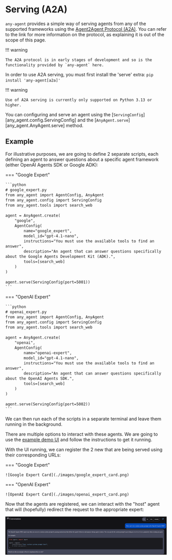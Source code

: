 # Serving (A2A)

`any-agent` provides a simple way of serving agents from any of the supported frameworks using the
[Agent2Agent Protocol (A2A)](https://google.github.io/A2A/). You can refer to the link for more information on
the protocol, as explaining it is out of the scope of this page.

!!! warning

    The A2A protocol is in early stages of development and so is the functionality provided by `any-agent` here.

In order to use A2A serving, you must first install the 'serve' extra: `pip install 'any-agent[a2a]'`

!!! warning

    Use of A2A serving is currently only supported on Python 3.13 or higher.

You can configuring and serve an agent using the [`ServingConfig`][any_agent.config.ServingConfig] and the [`AnyAgent.serve`][any_agent.AnyAgent.serve] method.

## Example

For illustrative purposes, we are going to define 2 separate scripts, each defining an agent to answer questions about a specific agent framework (either OpenAI Agents SDK or Google ADK):


=== "Google Expert"

    ```python
    # google_expert.py
    from any_agent import AgentConfig, AnyAgent
    from any_agent.config import ServingConfig
    from any_agent.tools import search_web

    agent = AnyAgent.create(
        "google",
        AgentConfig(
            name="google_expert",
            model_id="gpt-4.1-nano",
            instructions="You must use the available tools to find an answer",
            description="An agent that can answer questions specifically about the Google Agents Development Kit (ADK).",
            tools=[search_web]
        )
    )

    agent.serve(ServingConfig(port=5001))
    ```

=== "OpenAI Expert"

    ```python
    # openai_expert.py
    from any_agent import AgentConfig, AnyAgent
    from any_agent.config import ServingConfig
    from any_agent.tools import search_web

    agent = AnyAgent.create(
        "openai",
        AgentConfig(
            name="openai-expert",
            model_id="gpt-4.1-nano",
            instructions="You must use the available tools to find an answer",
            description="An agent that can answer questions specifically about the OpenAI Agents SDK.",
            tools=[search_web]
        )
    )

    agent.serve(ServingConfig(port=5002))
    ```

We can then run each of the scripts in a separate terminal and leave them running in the background.

There are multiple options to interact with these agents.
We are going to use the [example demo UI](https://github.com/google/A2A/blob/main/demo/README.md) and follow the instructions to get it running.

With the UI running, we can register the 2 new that are being served using their corresponding URLs:

=== "Google Expert"

    ![Google Expert Card](./images/google_expert_card.png)

=== "OpenAI Expert"

    ![OpenAI Expert Card](./images/openai_expert_card.png)

Now that the agents are registered, we can interact with the "host" agent that will (hopefully) redirect the request
to the appropriate expert:

![Host Agent Conversation](./images/host_agent_conversation.png)
